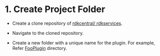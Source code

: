 # 1. Create Project Folder

- Create a clone repository of [rdkcentral/ rdkservices](https://github.com/rdkcentral/rdkservices).

- Navigate to the cloned repository.

- Create a new folder with a unique name for the plugin. For example, Refer [FooPlugin](./FooPlugin/) directory.